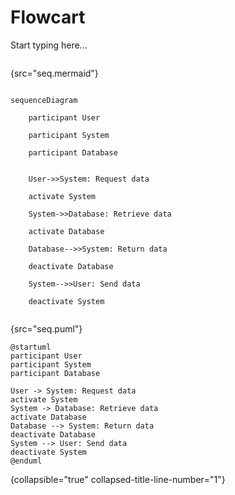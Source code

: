 # Flowcart

Start typing here...


```mermaid

```

{src="seq.mermaid"}


```mermaid

sequenceDiagram

    participant User

    participant System

    participant Database


    User->>System: Request data

    activate System

    System->>Database: Retrieve data

    activate Database

    Database-->>System: Return data

    deactivate Database

    System-->>User: Send data

    deactivate System

```




```plantuml

```

{src="seq.puml"}

 
```plantuml
@startuml
participant User
participant System
participant Database

User -> System: Request data
activate System
System -> Database: Retrieve data
activate Database
Database --> System: Return data
deactivate Database
System --> User: Send data
deactivate System
@enduml
```
{collapsible="true" collapsed-title-line-number="1"} 
